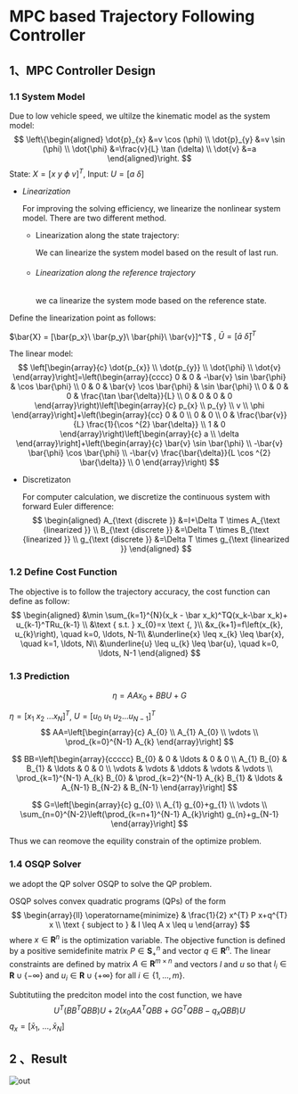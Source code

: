# MPC based Trajectory Following  Controller

## 1、MPC Controller Design

### 1.1 System Model 

Due to low vehicle speed, we ultilze the kinematic model as the system model:
$$
\left\{\begin{aligned}
\dot{p}_{x} &=v \cos (\phi) \\
\dot{p}_{y} &=v \sin (\phi) \\
\dot{\phi} &=\frac{v}{L} \tan (\delta) \\
\dot{v} &=a
\end{aligned}\right.
$$
State: $X = [x\ y \ \phi\ v]^T$, Input: $U = [a\ \delta]$

- $Linearization$

  For improving the solving efficiency, we linearize the nonlinear system model. There are two different method.

  - Linearization along the state trajectory:

    We can linearize the system model based on the result of last run.

  - ###### Linearization along the reference trajectory

    we ca linearize the system mode based on the reference state.

Define the linearization point as follows:

$\bar{X} = [\bar{p_x}\ \bar{p_y}\ \bar{phi}\ \bar{v}]^T$ ,	$\bar{U} = [\bar{a}\ \bar{\delta}]^T$

The linear model:
$$
\left[\begin{array}{c}
\dot{p_{x}} \\
\dot{p_{y}} \\
\dot{\phi} \\
\dot{v}
\end{array}\right]=\left(\begin{array}{cccc}
0 & 0 & -\bar{v} \sin \bar{\phi} & \cos \bar{\phi} \\
0 & 0 & \bar{v} \cos \bar{\phi} & \sin \bar{\phi} \\
0 & 0 & 0 & \frac{\tan \bar{\delta}}{L} \\
0 & 0 & 0 & 0
\end{array}\right)\left[\begin{array}{c}
p_{x} \\
p_{y} \\
v \\
\phi
\end{array}\right]+\left(\begin{array}{cc}
0 & 0 \\
0 & 0 \\
0 & \frac{\bar{v}}{L} \frac{1}{\cos ^{2} \bar{\delta}} \\
1 & 0
\end{array}\right)\left[\begin{array}{c}
a \\
\delta
\end{array}\right]+\left(\begin{array}{c}
\bar{v} \sin \bar{\phi} \\
-\bar{v} \bar{\phi} \cos \bar{\phi} \\
-\bar{v} \frac{\bar{\delta}}{L \cos ^{2} \bar{\delta}} \\
0
\end{array}\right)
$$

- Discretizaton

  For computer calculation, we discretize the continuous system with forward Euler difference:
  $$
  \begin{aligned}
  A_{\text {discrete }} &=I+\Delta T \times A_{\text {linearized }} \\
  B_{\text {discrete }} &=\Delta T \times B_{\text {linearized }} \\
  g_{\text {discrete }} &=\Delta T \times g_{\text {linearized }}
  \end{aligned}
  $$

### 1.2 Define Cost Function

The objective is to follow the trajectory accuracy, the cost function can define as follow:
$$
\begin{aligned}
&\min \sum_{k=1}^{N}(x_k - \bar x_k)^TQ(x_k-\bar x_k)+ u_{k-1}^TRu_{k-1} \\
&\text { s.t. } x_{0}=x \text {, }\\
&x_{k+1}=f\left(x_{k}, u_{k}\right), \quad k=0, \ldots, N-1\\
&\underline{x} \leq x_{k} \leq \bar{x}, \quad k=1, \ldots, N\\
&\underline{u} \leq u_{k} \leq \bar{u}, \quad k=0, \ldots, N-1
\end{aligned}
$$

### 1.3 Prediction

$$
\eta = AA x_0 + BBU +G
$$

$\eta = [x_1\ x_2 \ ... x_N]^T$, $U = [u_0\ u_1 \ u_2 ... u_{N-1}]^T$
$$
AA=\left[\begin{array}{c}
A_{0} \\
A_{1} A_{0} \\
\vdots \\
\prod_{k=0}^{N-1} A_{k}
\end{array}\right]
$$

$$
BB=\left[\begin{array}{ccccc}
B_{0} & 0 & \ldots & 0 & 0 \\
A_{1} B_{0} & B_{1} & \ldots & 0 & 0 \\
\vdots & \vdots & \ddots & \vdots & \vdots \\
\prod_{k=1}^{N-1} A_{k} B_{0} & \prod_{k=2}^{N-1} A_{k} B_{1} & \ldots & A_{N-1} B_{N-2} & B_{N-1}
\end{array}\right]
$$

$$
G=\left[\begin{array}{c}
g_{0} \\
A_{1} g_{0}+g_{1} \\
\vdots \\
\sum_{n=0}^{N-2}\left(\prod_{k=n+1}^{N-1} A_{k}\right) g_{n}+g_{N-1}
\end{array}\right]
$$

Thus we can reomove the equility constrain of the optimize problem.

### 1.4 OSQP Solver

we adopt the QP solver OSQP to solve the QP problem.

OSQP solves convex quadratic programs (QPs) of the form
$$
\begin{array}{ll}
\operatorname{minimize} & \frac{1}{2} x^{T} P x+q^{T} x \\
\text { subject to } & l \leq A x \leq u
\end{array}
$$
where $x \in \mathbf{R}^{n}$ is the optimization variable. The objective function is defined by a positive semidefinite matrix $P \in \mathbf{S}_{+}^{n}$ and vector $q \in \mathbf{R}^{n}$. The linear constraints are defined by matrix $A \in \mathbf{R}^{m \times n}$ and vectors $l$ and $u$ so that $l_{i} \in \mathbf{R} \cup\{-\infty\}$ and $u_{i} \in \mathbf{R} \cup\{+\infty\}$ for all $i \in\{1, \ldots, m\}$.

Subtitutiing the predciton model into the cost function, we have
$$
U^T(BB^TQBB)U + 2(x_0AA^TQBB+GG^TQBB-q_xQBB)U
$$
$q_x = [\bar x_1,\ ...,\bar x_N]$

## 2 、Result

![out](/home/kaho/mpCourseHw/mpc_ws/src/out.gif)
